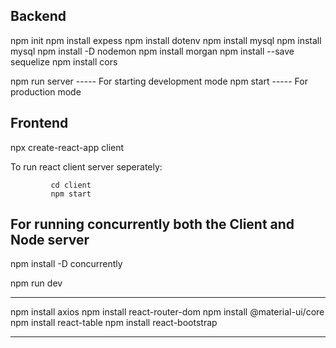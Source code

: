 Backend
----------------
npm init
npm install expess 
npm install dotenv
npm install mysql
npm install mysql
npm install -D nodemon
npm install morgan
npm install --save sequelize 
npm install cors

npm run server ----- For starting development mode
npm start  ----- For production mode

Frontend
-----------------
npx create-react-app client

To run react client server seperately: 

             cd client
             npm start

For running concurrently both the Client and Node server
---------------------------------------------------------

npm install -D concurrently

npm run dev

---------------------------------------------------

npm install axios 
npm install react-router-dom
npm install @material-ui/core
npm install react-table
npm install react-bootstrap 

----------------------------------------------------

